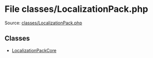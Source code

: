 File classes/LocalizationPack.php
=========

Source: [classes/LocalizationPack.php](https://github.com/PrestaShop/PrestaShop/blob/1.6.1.3/classes/LocalizationPack.php)


Classes
-------

* [LocalizationPackCore](class.LocalizationPackCore.md)

